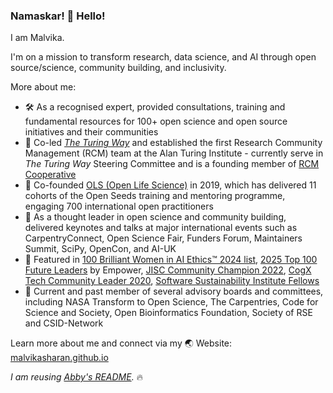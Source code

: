 ### Namaskar! 👋 Hello! 

I am Malvika.

I'm on a mission to transform research, data science, and AI through open source/science, community building, and inclusivity.

More about me:

* 🛠 As a recognised expert, provided consultations, training and fundamental resources for 100+ open science and open source initiatives and their communities
* 💪 Co-led _[The Turing Way](https://the-turing-way.netlify.app/index.html)_ and established the first Research Community Management (RCM) team at the Alan Turing Institute - currently serve in _The Turing Way_ Steering Committee and is a founding member of [RCM Cooperative](https://www.rcmcooperative.com/)
* 🚧 Co-founded [OLS (Open Life Science)](https://openlifesci.org/) in 2019, which has delivered 11 cohorts of the Open Seeds training and mentoring programme, engaging 700 international open practitioners
* 📣 As a thought leader in open science and community building, delivered keynotes and talks at major international events such as CarpentryConnect, Open Science Fair, Funders Forum, Maintainers Summit, SciPy, OpenCon, and AI-UK
* 🎉 Featured in [100 Brilliant Women in AI Ethics™ 2024 list](https://womeninaiethics.org/the-list/of-2024/), 
[2025 Top 100 Future Leaders](https://empower.involverolemodels.org/poll/2025-top-100-future-leaders/) by Empower, [JISC Community Champion 2022](https://www.jisc.ac.uk/events/meet-the-community-champions-of-2022), [CogX Tech Community Leader 2020](https://twitter.com/CogX_Festival/status/1270768314789384193), [Software Sustainability Institute Fellows](https://www.software.ac.uk/fellowship-programme/malvika-sharan)
* 👥 Current and past member of several advisory boards and committees, including NASA Transform to Open Science, The Carpentries, Code for Science and Society, Open Bioinformatics Foundation, Society of RSE and CSID-Network

Learn more about me and connect via my 🌏 Website: [malvikasharan.github.io](https://malvikasharan.github.io)

*I am reusing [Abby's README](https://github.com/abbycabs/abbycabs).* 🔥
